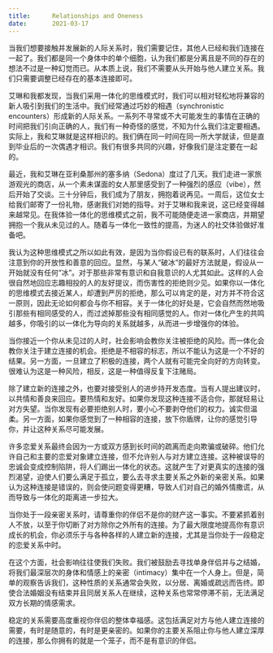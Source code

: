 ```yaml
---
title:      Relationships and Oneness
date:       2021-03-17
---
```


当我们想要接触并发展新的人际关系时，我们需要记住，其他人已经和我们连接在一起了。我们都是同一个身体中的单个细胞，认为我们都是分离且是不同的存在的想法不过是一种幻觉而已。从本质上说，我们不需要从头开始与他人建立关系。我们只需要调整已经存在的基本连接即可。

艾琳和我都发现，当我们采用一体化的思维模式时，我们可以相对轻松地将兼容的新人吸引到我们的生活中。我们经常通过巧妙的相遇（synchronistic encounters）形成新的人际关系。一系列不寻常或不大可能发生的事情在正确的时间把我们引向正确的人，我们有一种奇怪的感觉，不知为什么我们注定要相遇。实际上，我和艾琳就是这样相识的。我们俩在同一时间在同一所大学就读，但是直到毕业后的一次偶遇才相识。我们有很多共同的兴趣，好像我们是注定要在一起的。

最近，我和艾琳在亚利桑那州的塞多纳（Sedona）度过了几天。我们走进一家旅游观光的商店，从一个素未谋面的女人那里感受到了一种强烈的感应（vibe），然后开始了交谈。三十分钟后，我们成为了朋友，拥抱着说再见。一周后，这位女士给我们邮寄了一份礼物，感谢我们对她的指导。对于艾琳和我来说，这已经变得越来越常见。在我体验一体化的思维模式之前，我不可能随便走进一家商店，并期望拥抱一个我从未见过的人。随着与一体化一致性的提高，为迷人的社交体验做好准备吧。

我认为这种思维模式之所以如此有效，是因为当你假设已有的联系时，人们往往会注意到你的开放性和善意的回应。显然，与某人“破冰”的最好方法就是，假设从一开始就没有任何“冰”。对于那些非常有意识和自我意识的人尤其如此。这样的人会很自然地回应志趣相投的人的友好提议，而伤害性的拒绝则少见。如果你以一体化的思维模式去接近某人，却遭到严厉的拒绝，那么可以肯定的是，对方并不符合这一原则，因此无论如何都会与你不相容。关于一体化的好处是，它会自然而然地吸引那些有相同感受的人，而过滤掉那些没有相同感觉的人。你对一体化产生的共鸣越多，你吸引的以一体化为导向的关系就越多，从而进一步增强你的体验。

当你接近一个你从未见过的人时，社会影响会教你关注被拒绝的风险。而一体化会教你关注于建立连接的机会。拒绝是不相容的标志，所以不能认为这是一个不好的结果。另一方面，一旦建立了积极的连接，两个人就有可能完全向好的方向转变。很难认为这是一种风险，相反，这是一种值得反复下注赌局。

除了建立新的连接之外，也要对接受别人的进步持开发态度。当有人提出建议时，以共情和善良来回应。要热情和友好。如果你发现这种连接不适合你，那就轻易让对方失望。当你发现有必要拒绝别人时，要小心不要剥夺他们的权力。诚实但温柔。另一方面，如果你感觉到了一种相容的连接，放下你盾牌，让你的感觉引导你，并让这种关系尽可能发展。

许多恋爱关系最终会因为一方或双方感到长时间的疏离而走向欺骗或破碎。他们允许自己和主要的恋爱对象建立连接，但不允许别人与对方建立连接。这种被误导的忠诚会变成控制陷阱，将人们踢出一体化的状态。这就产生了对更真实的连接的强烈渴望，迫使人们要么满足于孤立，要么去寻求主要关系之外新的亲密关系。如果认为这种连接是错误的，则会使问题变得更糟，导致人们对自己的婚外情撒谎，从而导致与一体化的距离进一步拉大。

当你处于一段亲密关系时，请尊重你的伴侣不是你的财产这一事实。不要紧抓着别人不放，以至于你切断了对方除你之外所有的连接。为了最大限度地提高你有意识成长的机会，你必须乐于与各种各样的人建立新的连接，尤其是当你处于一段稳定的恋爱关系中时。

在这个方面，社会影响往往使我们失败。我们被鼓励去寻找单身伴侣并与之结婚，将我们最深层次的身体和情感上的亲密（intimacy）集中在一个人身上。但是，简单的观察告诉我们，这种性质的关系通常会失败，以分居、离婚或疏远而告终。即使合法婚姻没有结束并且同居关系人在继续，这种关系也常常停滞不前，无法满足双方长期的情感需求。

稳定的关系需要高度重视你伴侣的整体幸福感。这包括满足对方与他人建立连接的需要，有时是随意的，有时是更亲密的。如果你的主要关系阻止你与他人建立深厚的连接，那么你拥有的就是一个笼子，而不是有意识的伴侣。


